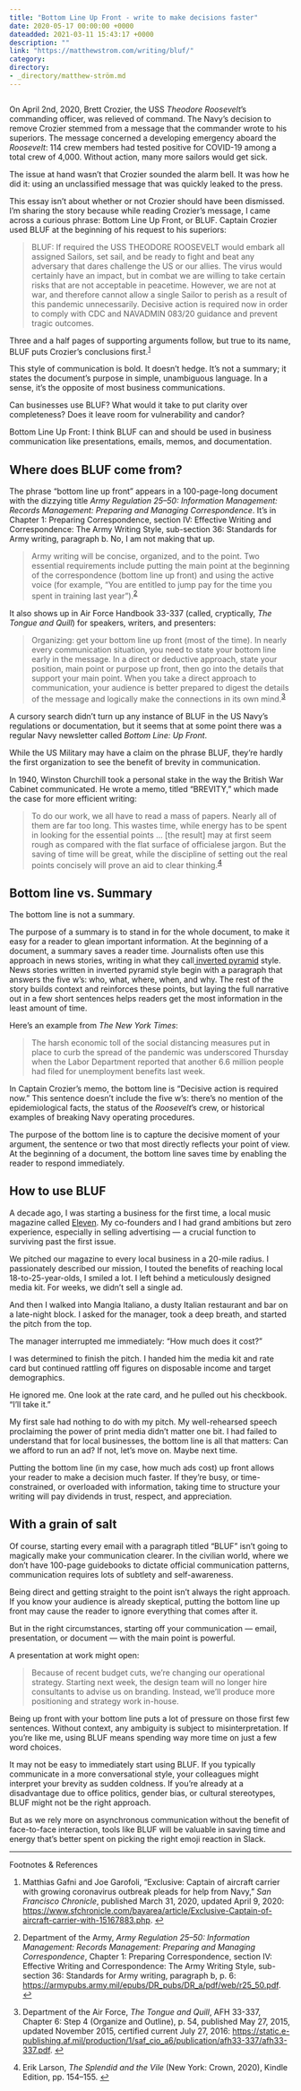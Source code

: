 ```yaml
---
title: "Bottom Line Up Front - write to make decisions faster"
date: 2020-05-17 00:00:00 +0000
dateadded: 2021-03-11 15:43:17 +0000
description: ""
link: "https://matthewstrom.com/writing/bluf/"
category:
directory:
- _directory/matthew-ström.md
---
```

<figure data-type="image"><img src="https://matthewstrom.com/images/bluf.jpg" alt=""></figure>
<p>On April 2nd, 2020, Brett Crozier, the USS <em>Theodore Roosevelt</em>’s commanding officer, was relieved of command. The Navy’s decision to remove Crozier stemmed from a message that the commander wrote to his superiors. The message concerned a developing emergency aboard the <em>Roosevelt</em>: 114 crew members had tested positive for COVID-19 among a total crew of 4,000. Without action, many more sailors would get sick.</p>
<p>The issue at hand wasn’t that Crozier sounded the alarm bell. It was how he did it: using an unclassified message that was quickly leaked to the press.</p>
<p>This essay isn’t about whether or not Crozier should have been dismissed. I’m sharing the story because while reading Crozier’s message, I came across a curious phrase: Bottom Line Up Front, or BLUF. Captain Crozier used BLUF at the beginning of his request to his superiors:</p>
<blockquote>
<p>BLUF: If required the USS THEODORE ROOSEVELT would embark all assigned Sailors, set sail, and be ready to fight and beat any adversary that dares challenge the US or our allies. The virus would certainly have an impact, but in combat we are willing to take certain risks that are not acceptable in peacetime. However, we are not at war, and therefore cannot allow a single Sailor to perish as a result of this pandemic unnecessarily. Decisive action is required now in order to comply with CDC and NAVADMIN 083/20 guidance and prevent tragic outcomes.</p>
</blockquote>
<p>Three and a half pages of supporting arguments follow, but true to its name, BLUF puts Crozier’s conclusions first.<sup class="footnote-ref"><a href="#fn1" id="fnref1">1</a></sup></p>
<p>This style of communication is bold. It doesn’t hedge. It’s not a summary; it states the document’s purpose in simple, unambiguous language. In a sense, it’s the opposite of most business communications.</p>
<p>Can businesses use BLUF? What would it take to put clarity over completeness? Does it leave room for vulnerability and candor?</p>
<p>Bottom Line Up Front: I think BLUF can and should be used in business communication like presentations, emails, memos, and documentation.</p>
<h2 id="where-does-bluf-come-from%3F">Where does BLUF come from?</h2>
<p>The phrase “bottom line up front” appears in a 100-page-long document with the dizzying title <em>Army Regulation 25–50: Information Management: Records Management: Preparing and Managing Correspondence</em>. It’s in Chapter 1: Preparing Correspondence, section IV: Effective Writing and Correspondence: The Army Writing Style, sub-section 36: Standards for Army writing, paragraph b. No, I am not making that up.</p>
<blockquote>
<p>Army writing will be concise, organized, and to the point. Two essential requirements include putting the main point at the beginning of the correspondence (bottom line up front) and using the active voice (for example, “You are entitled to jump pay for the time you spent in training last year”).<sup class="footnote-ref"><a href="#fn2" id="fnref2">2</a></sup></p>
</blockquote>
<p>It also shows up in Air Force Handbook 33-337 (called, cryptically, <em>The Tongue and Quill</em>) for speakers, writers, and presenters:</p>
<blockquote>
<p>Organizing: get your bottom line up front (most of the time). In nearly every communication situation, you need to state your bottom line early in the message. In a direct or deductive approach, state your position, main point or purpose up front, then go into the details that support your main point. When you take a direct approach to communication, your audience is better prepared to digest the details of the message and logically make the connections in its own mind.<sup class="footnote-ref"><a href="#fn3" id="fnref3">3</a></sup></p>
</blockquote>
<p>A cursory search didn’t turn up any instance of BLUF in the US Navy’s regulations or documentation, but it seems that at some point there was a regular Navy newsletter called <em>Bottom Line: Up Front</em>.</p>
<p>While the US Military may have a claim on the phrase BLUF, they’re hardly the first organization to see the benefit of brevity in communication.</p>
<p>In 1940, Winston Churchill took a personal stake in the way the British War Cabinet communicated. He wrote a memo, titled “BREVITY,” which made the case for more efficient writing:</p>
<blockquote>
<p>To do our work, we all have to read a mass of papers. Nearly all of them are far too long. This wastes time, while energy has to be spent in looking for the essential points … [the result] may at first seem rough as compared with the flat surface of officialese jargon. But the saving of time will be great, while the discipline of setting out the real points concisely will prove an aid to clear thinking.<sup class="footnote-ref"><a href="#fn4" id="fnref4">4</a></sup></p>
</blockquote>
<h2 id="bottom-line-vs.-summary">Bottom line vs. Summary</h2>
<p>The bottom line is not a summary.</p>
<p>The purpose of a summary is to stand in for the whole document, to make it easy for a reader to glean important information. At the beginning of a document, a summary saves a reader time. Journalists often use this approach in news stories, writing in what they call<a href="https://owl.purdue.edu/owl/subject_specific_writing/journalism_and_journalistic_writing/the_inverted_pyramid.html" target="_blank" rel="noopener"> inverted pyramid</a> style. News stories written in inverted pyramid style begin with a paragraph that answers the five w’s: who, what, where, when, and why. The rest of the story builds context and reinforces these points, but laying the full narrative out in a few short sentences helps readers get the most information in the least amount of time.</p>
<p>Here’s an example from <em>The New York Times</em>:</p>
<blockquote>
<p>The harsh economic toll of the social distancing measures put in place to curb the spread of the pandemic was underscored Thursday when the Labor Department reported that another 6.6 million people had filed for unemployment benefits last week.</p>
</blockquote>
<p>In Captain Crozier’s memo, the bottom line is “Decisive action is required now.” This sentence doesn’t include the five w’s: there’s no mention of the epidemiological facts, the status of the <em>Roosevelt</em>’s crew, or historical examples of breaking Navy operating procedures.</p>
<p>The purpose of the bottom line is to capture the decisive moment of your argument, the sentence or two that most directly reflects your point of view. At the beginning of a document, the bottom line saves time by enabling the reader to respond immediately.</p>
<h2 id="how-to-use-bluf">How to use BLUF</h2>
<p>A decade ago, I was starting a business for the first time, a local music magazine called <a href="https://www.facebook.com/ElevenMagazine" target="_blank" rel="noopener">Eleven</a>. My co-founders and I had grand ambitions but zero experience, especially in selling advertising — a crucial function to surviving past the first issue.</p>
<p>We pitched our magazine to every local business in a 20-mile radius. I passionately described our mission, I touted the benefits of reaching local 18-to-25-year-olds, I smiled a lot. I left behind a meticulously designed media kit. For weeks, we didn’t sell a single ad.</p>
<p>And then I walked into Mangia Italiano, a dusty Italian restaurant and bar on a late-night block. I asked for the manager, took a deep breath, and started the pitch from the top.</p>
<p>The manager interrupted me immediately: “How much does it cost?”</p>
<p>I was determined to finish the pitch. I handed him the media kit and rate card but continued rattling off figures on disposable income and target demographics.</p>
<p>He ignored me. One look at the rate card, and he pulled out his checkbook. “I’ll take it.”</p>
<p>My first sale had nothing to do with my pitch. My well-rehearsed speech proclaiming the power of print media didn’t matter one bit. I had failed to understand that for local businesses, the bottom line is all that matters: Can we afford to run an ad? If not, let’s move on. Maybe next time.</p>
<p>Putting the bottom line (in my case, how much ads cost) up front allows your reader to make a decision much faster. If they’re busy, or time-constrained, or overloaded with information, taking time to structure your writing will pay dividends in trust, respect, and appreciation.</p>
<h2 id="with-a-grain-of-salt">With a grain of salt</h2>
<p>Of course, starting every email with a paragraph titled “BLUF” isn’t going to magically make your communication clearer. In the civilian world, where we don’t have 100-page guidebooks to dictate official communication patterns, communication requires lots of subtlety and self-awareness.</p>
<p>Being direct and getting straight to the point isn’t always the right approach. If you know your audience is already skeptical, putting the bottom line up front may cause the reader to ignore everything that comes after it.</p>
<p>But in the right circumstances, starting off your communication — email, presentation, or document — with the main point is powerful.</p>
<p>A presentation at work might open:</p>
<blockquote>
<p>Because of recent budget cuts, we’re changing our operational strategy. Starting next week, the design team will no longer hire consultants to advise us on branding. Instead, we’ll produce more positioning and strategy work in-house.</p>
</blockquote>
<p>Being up front with your bottom line puts a lot of pressure on those first few sentences. Without context, any ambiguity is subject to misinterpretation. If you’re like me, using BLUF means spending way more time on just a few word choices.</p>
<p>It may not be easy to immediately start using BLUF. If you typically communicate in a more conversational style, your colleagues might interpret your brevity as sudden coldness. If you’re already at a disadvantage due to office politics, gender bias, or cultural stereotypes, BLUF might not be the right approach.</p>
<p>But as we rely more on asynchronous communication without the benefit of face-to-face interaction, tools like BLUF will be valuable in saving time and energy that’s better spent on picking the right emoji reaction in Slack.</p>
<hr>
<section class="footnotes l--space-compact">
<div class="t--weight-bold l--pad-btm-s">Footnotes & References</div>
<ol class="footnotes-list">
<li id="fn1" class="footnote-item"><p>Matthias Gafni and Joe Garofoli, “Exclusive: Captain of aircraft carrier with growing coronavirus outbreak pleads for help from Navy,” <em>San Francisco Chronicle</em>, published March 31, 2020, updated April 9, 2020: <a href="https://www.sfchronicle.com/bayarea/article/Exclusive-Captain-of-aircraft-carrier-with-15167883.php" target="_blank" rel="noopener">https://www.sfchronicle.com/bayarea/article/Exclusive-Captain-of-aircraft-carrier-with-15167883.php</a>. <a href="#fnref1" class="footnote-backref">↩︎</a></p>
</li>
<li id="fn2" class="footnote-item"><p>Department of the Army, <em>Army Regulation 25–50: Information Management: Records Management: Preparing and Managing Correspondence</em>, Chapter 1: Preparing Correspondence, section IV: Effective Writing and Correspondence: The Army Writing Style, sub-section 36: Standards for Army writing, paragraph b, p. 6: <a href="https://armypubs.army.mil/epubs/DR_pubs/DR_a/pdf/web/r25_50.pdf" target="_blank" rel="noopener">https://armypubs.army.mil/epubs/DR_pubs/DR_a/pdf/web/r25_50.pdf</a>. <a href="#fnref2" class="footnote-backref">↩︎</a></p>
</li>
<li id="fn3" class="footnote-item"><p>Department of the Air Force, <em>The Tongue and Quill</em>, AFH 33-337, Chapter 6: Step 4 (Organize and Outline), p. 54, published May 27, 2015, updated November 2015, certified current July 27, 2016: <a href="https://static.e-publishing.af.mil/production/1/saf_cio_a6/publication/afh33-337/afh33-337.pdf" target="_blank" rel="noopener">https://static.e-publishing.af.mil/production/1/saf_cio_a6/publication/afh33-337/afh33-337.pdf</a>. <a href="#fnref3" class="footnote-backref">↩︎</a></p>
</li>
<li id="fn4" class="footnote-item"><p>Erik Larson, <em>The Splendid and the Vile</em> (New York: Crown, 2020), Kindle Edition, pp. 154–155. <a href="#fnref4" class="footnote-backref">↩︎</a></p>
</li>
</ol>
</section>
